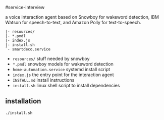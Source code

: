 #service-interview

a voice interaction agent based on Snowboy for wakeword detection, IBM Watson for speech-to-text, 
and Amazon Polly for text-to-speech.

```
|- resources/
|- *.pmdl
|- index.js
|- install.sh
`- smartdeco.service
```

* `resources/` stuff needed by snowboy
* `*.pmdl` snowboy models for wakeword detection
* `home-automation.service` systemd install script
* `index.js` the entry point for the interaction agent
* `INSTALL.md` install instructions
* `install.sh` linux shell script to install dependencies


## installation

```bash
./install.sh
```
